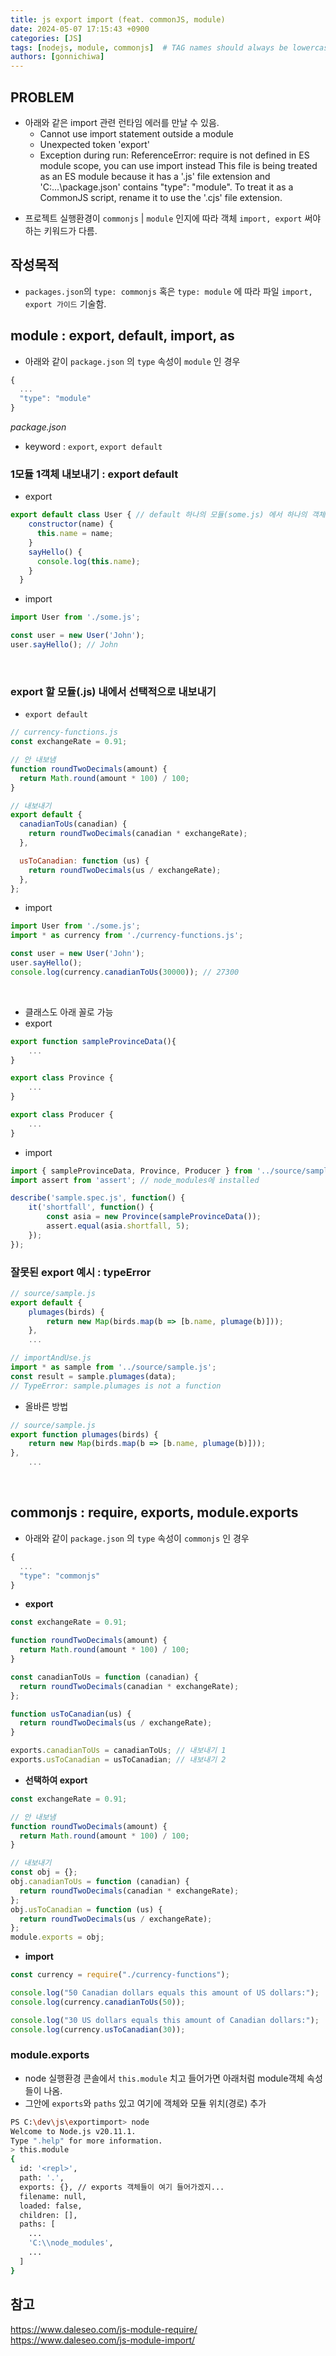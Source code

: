 ```yaml
---
title: js export import (feat. commonJS, module)
date: 2024-05-07 17:15:43 +0900
categories: [JS]
tags: [nodejs, module, commonjs]  # TAG names should always be lowercase
authors: [gonnichiwa]
---
```


## PROBLEM

* 아래와 같은 import 관련 런타임 에러를 만날 수 있음.
  - Cannot use import statement outside a module
  - Unexpected token 'export'  
  - Exception during run: ReferenceError: require is not defined in ES module scope, you can use import instead
This file is being treated as an ES module because it has a '.js' file extension and 'C:\...\package.json' contains "type": "module". To treat it as a CommonJS script, rename it to use the '.cjs' file extension.

- 프로젝트 실행환경이 `commonjs` | `module` 인지에 따라 객체 `import, export` 써야하는 키워드가 다름.


## 작성목적

- `packages.json`의 `type: commonjs` 혹은 `type: module` 에 따라 파일 `import, export 가이드` 기술함.


## module : export, default, import, as

- 아래와 같이 `package.json` 의 `type` 속성이 `module` 인 경우

```js
{
  ...
  "type": "module"
}
```
_package.json_

- keyword : `export`, `export default`

### 1모듈 1객체 내보내기 : export default

- export

```js
export default class User { // default 하나의 모듈(some.js) 에서 하나의 객체(User)만 내보낸다.
    constructor(name) {
      this.name = name;
    }
    sayHello() {
      console.log(this.name);
    }
  }
```

- import

```js
import User from './some.js';

const user = new User('John');
user.sayHello(); // John
```

<br/>

### export 할 모듈(.js) 내에서 선택적으로 내보내기

- `export default`

```js
// currency-functions.js
const exchangeRate = 0.91;

// 안 내보냄
function roundTwoDecimals(amount) {
  return Math.round(amount * 100) / 100;
}

// 내보내기
export default {
  canadianToUs(canadian) {
    return roundTwoDecimals(canadian * exchangeRate);
  },

  usToCanadian: function (us) {
    return roundTwoDecimals(us / exchangeRate);
  },
};
```

- import

```js
import User from './some.js';
import * as currency from './currency-functions.js';

const user = new User('John');
user.sayHello();
console.log(currency.canadianToUs(30000)); // 27300
```

<br/>


- 클래스도 아래 꼴로 가능
- export

```js
export function sampleProvinceData(){
    ...
}

export class Province {
    ...
}

export class Producer {
    ...
}
```

- import

```js
import { sampleProvinceData, Province, Producer } from '../source/sample.js';
import assert from 'assert'; // node_modules에 installed

describe('sample.spec.js', function() {
    it('shortfall', function() {
        const asia = new Province(sampleProvinceData());
        assert.equal(asia.shortfall, 5);
    });
});
```


### 잘못된 export 예시 : typeError

```js
// source/sample.js
export default {
    plumages(birds) {
        return new Map(birds.map(b => [b.name, plumage(b)]));
    },
    ...
```

```js
// importAndUse.js
import * as sample from '../source/sample.js';
const result = sample.plumages(data);
// TypeError: sample.plumages is not a function
```

- 올바른 방법

```js
// source/sample.js
export function plumages(birds) {
    return new Map(birds.map(b => [b.name, plumage(b)]));
},
    ...
```







<br/>


## **commonjs : require, exports, module.exports**

- 아래와 같이 `package.json` 의 `type` 속성이 `commonjs` 인 경우

```js
{
  ...
  "type": "commonjs"
}
```

- **export**

```js
const exchangeRate = 0.91;

function roundTwoDecimals(amount) {
  return Math.round(amount * 100) / 100;
}

const canadianToUs = function (canadian) {
  return roundTwoDecimals(canadian * exchangeRate);
};

function usToCanadian(us) {
  return roundTwoDecimals(us / exchangeRate);
}

exports.canadianToUs = canadianToUs; // 내보내기 1
exports.usToCanadian = usToCanadian; // 내보내기 2
```

- **선택하여 export**

```js
const exchangeRate = 0.91;

// 안 내보냄
function roundTwoDecimals(amount) {
  return Math.round(amount * 100) / 100;
}

// 내보내기
const obj = {};
obj.canadianToUs = function (canadian) {
  return roundTwoDecimals(canadian * exchangeRate);
};
obj.usToCanadian = function (us) {
  return roundTwoDecimals(us / exchangeRate);
};
module.exports = obj;
```

- **import**

```js
const currency = require("./currency-functions");

console.log("50 Canadian dollars equals this amount of US dollars:");
console.log(currency.canadianToUs(50));

console.log("30 US dollars equals this amount of Canadian dollars:");
console.log(currency.usToCanadian(30));
```

### module.exports

- node 실행환경 콘솔에서 `this.module` 치고 들어가면 아래처럼 module객체 속성들이 나옴.
- 그안에 `exports`와 `paths` 있고 여기에 객체와 모듈 위치(경로) 추가

```sh
PS C:\dev\js\exportimport> node
Welcome to Node.js v20.11.1.
Type ".help" for more information.
> this.module
{
  id: '<repl>',
  path: '.',
  exports: {}, // exports 객체들이 여기 들어가겠지...
  filename: null,
  loaded: false,
  children: [],
  paths: [
    ...
    'C:\\node_modules',
    ...
  ]
}
```

## 참고 

https://www.daleseo.com/js-module-require/  
https://www.daleseo.com/js-module-import/  
